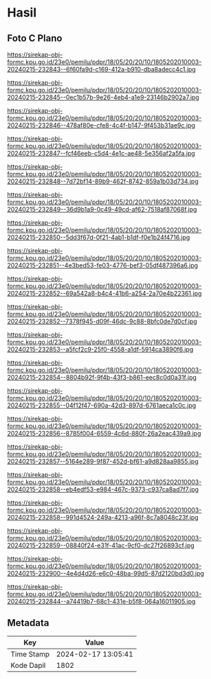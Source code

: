 # Hasil

## Foto C Plano

https://sirekap-obj-formc.kpu.go.id/23e0/pemilu/pdpr/18/05/20/20/10/1805202010003-20240215-232843--6f60fa9d-c169-412a-b910-dba8adecc4c1.jpg

https://sirekap-obj-formc.kpu.go.id/23e0/pemilu/pdpr/18/05/20/20/10/1805202010003-20240215-232845--0ec1b57b-9e26-4eb4-a1e9-23146b2902a7.jpg

https://sirekap-obj-formc.kpu.go.id/23e0/pemilu/pdpr/18/05/20/20/10/1805202010003-20240215-232846--478af80e-cfe8-4c4f-b147-9f453b31ae9c.jpg

https://sirekap-obj-formc.kpu.go.id/23e0/pemilu/pdpr/18/05/20/20/10/1805202010003-20240215-232847--fcf46eeb-c5d4-4e1c-ae48-5e356af2a5fa.jpg

https://sirekap-obj-formc.kpu.go.id/23e0/pemilu/pdpr/18/05/20/20/10/1805202010003-20240215-232848--7d72bf14-89b9-462f-8742-859a1b03d734.jpg

https://sirekap-obj-formc.kpu.go.id/23e0/pemilu/pdpr/18/05/20/20/10/1805202010003-20240215-232849--36d9b1a9-0c49-49cd-af62-7518af87068f.jpg

https://sirekap-obj-formc.kpu.go.id/23e0/pemilu/pdpr/18/05/20/20/10/1805202010003-20240215-232850--5dd3f67d-0f21-4ab1-b1df-f0e1b24f4716.jpg

https://sirekap-obj-formc.kpu.go.id/23e0/pemilu/pdpr/18/05/20/20/10/1805202010003-20240215-232851--4e3bed53-fe03-4776-bef3-05df487396a6.jpg

https://sirekap-obj-formc.kpu.go.id/23e0/pemilu/pdpr/18/05/20/20/10/1805202010003-20240215-232852--69a542a8-b4c4-41b6-a254-2a70e4b22361.jpg

https://sirekap-obj-formc.kpu.go.id/23e0/pemilu/pdpr/18/05/20/20/10/1805202010003-20240215-232852--7378f945-d09f-46dc-9c88-8bfc0de7d0cf.jpg

https://sirekap-obj-formc.kpu.go.id/23e0/pemilu/pdpr/18/05/20/20/10/1805202010003-20240215-232853--a5fcf2c9-25f0-4558-a1df-5914ca3890f6.jpg

https://sirekap-obj-formc.kpu.go.id/23e0/pemilu/pdpr/18/05/20/20/10/1805202010003-20240215-232854--8804b92f-9f4b-43f3-b861-eec8c0d0a31f.jpg

https://sirekap-obj-formc.kpu.go.id/23e0/pemilu/pdpr/18/05/20/20/10/1805202010003-20240215-232855--04f12f47-690a-42d3-897d-6761aeca1c0c.jpg

https://sirekap-obj-formc.kpu.go.id/23e0/pemilu/pdpr/18/05/20/20/10/1805202010003-20240215-232856--8785f004-6559-4c6d-880f-26a2eac439a9.jpg

https://sirekap-obj-formc.kpu.go.id/23e0/pemilu/pdpr/18/05/20/20/10/1805202010003-20240215-232857--5164e289-9f87-452d-bf61-a9d828aa9855.jpg

https://sirekap-obj-formc.kpu.go.id/23e0/pemilu/pdpr/18/05/20/20/10/1805202010003-20240215-232858--eb4edf53-e984-467c-9373-c937ca8ad7f7.jpg

https://sirekap-obj-formc.kpu.go.id/23e0/pemilu/pdpr/18/05/20/20/10/1805202010003-20240215-232858--991d4524-249a-4213-a96f-8c7a8048c23f.jpg

https://sirekap-obj-formc.kpu.go.id/23e0/pemilu/pdpr/18/05/20/20/10/1805202010003-20240215-232859--08840f24-e31f-41ac-9cf0-dc27f26893cf.jpg

https://sirekap-obj-formc.kpu.go.id/23e0/pemilu/pdpr/18/05/20/20/10/1805202010003-20240215-232900--4e4d4d26-e6c0-48ba-99d5-87d2120bd3d0.jpg

https://sirekap-obj-formc.kpu.go.id/23e0/pemilu/pdpr/18/05/20/20/10/1805202010003-20240215-232844--a74419b7-68c1-431e-b5f8-064a16011905.jpg


## Metadata

| Key        | Value               |
| ---------- | ------------------- |
| Time Stamp | 2024-02-17 13:05:41 |
| Kode Dapil | 1802                |



